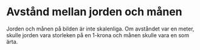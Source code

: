 # Avstånd mellan jorden och månen

Jorden och månen på bilden är inte skalenliga. Om avståndet var en meter, skulle
jorden vara storleken på en 1-krona och månen skulle vara en som ärta.
